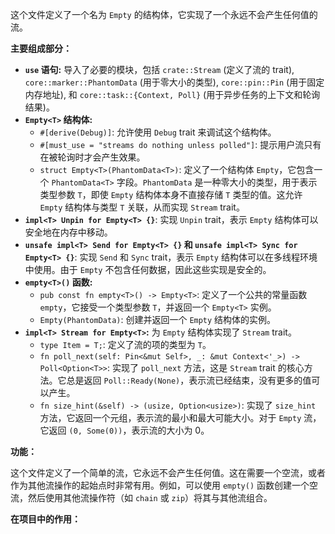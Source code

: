 这个文件定义了一个名为 `Empty` 的结构体，它实现了一个永远不会产生任何值的流。

**主要组成部分：**

*   **`use` 语句:** 导入了必要的模块，包括 `crate::Stream` (定义了流的 trait), `core::marker::PhantomData` (用于零大小的类型), `core::pin::Pin` (用于固定内存地址), 和 `core::task::{Context, Poll}` (用于异步任务的上下文和轮询结果)。
*   **`Empty<T>` 结构体:**
    *   `#[derive(Debug)]`: 允许使用 `Debug` trait 来调试这个结构体。
    *   `#[must_use = "streams do nothing unless polled"]`: 提示用户流只有在被轮询时才会产生效果。
    *   `struct Empty<T>(PhantomData<T>)`: 定义了一个结构体 `Empty`，它包含一个 `PhantomData<T>` 字段。`PhantomData` 是一种零大小的类型，用于表示类型参数 `T`，即使 `Empty` 结构体本身不直接存储 `T` 类型的值。这允许 `Empty` 结构体与类型 `T` 关联，从而实现 `Stream` trait。
*   **`impl<T> Unpin for Empty<T> {}`**:  实现 `Unpin` trait，表示 `Empty` 结构体可以安全地在内存中移动。
*   **`unsafe impl<T> Send for Empty<T> {}` 和 `unsafe impl<T> Sync for Empty<T> {}`**:  实现 `Send` 和 `Sync` trait，表示 `Empty` 结构体可以在多线程环境中使用。由于 `Empty` 不包含任何数据，因此这些实现是安全的。
*   **`empty<T>()` 函数:**
    *   `pub const fn empty<T>() -> Empty<T>`:  定义了一个公共的常量函数 `empty`，它接受一个类型参数 `T`，并返回一个 `Empty<T>` 实例。
    *   `Empty(PhantomData)`:  创建并返回一个 `Empty` 结构体的实例。
*   **`impl<T> Stream for Empty<T>`:**  为 `Empty` 结构体实现了 `Stream` trait。
    *   `type Item = T;`:  定义了流的项的类型为 `T`。
    *   `fn poll_next(self: Pin<&mut Self>, _: &mut Context<'_>) -> Poll<Option<T>>`:  实现了 `poll_next` 方法，这是 `Stream` trait 的核心方法。它总是返回 `Poll::Ready(None)`，表示流已经结束，没有更多的值可以产生。
    *   `fn size_hint(&self) -> (usize, Option<usize>)`:  实现了 `size_hint` 方法，它返回一个元组，表示流的最小和最大可能大小。对于 `Empty` 流，它返回 `(0, Some(0))`，表示流的大小为 0。

**功能：**

这个文件定义了一个简单的流，它永远不会产生任何值。这在需要一个空流，或者作为其他流操作的起始点时非常有用。例如，可以使用 `empty()` 函数创建一个空流，然后使用其他流操作符（如 `chain` 或 `zip`）将其与其他流组合。

**在项目中的作用：**
